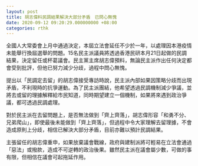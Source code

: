 ```yaml
---
layout: post
title: 胡志偉料民調結果解決大部分矛盾　已問心無愧
date: 2020-09-12 09:20:29.000000000 +08:00
categories: rthk
---
```


全國人大常委會上月中通過決定，本屆立法會延任不少於一年，以處理因本港疫情未能舉行換屆選舉的問題。15名民主派議員將透過香港民研本月21日起做的民調結果，決定留任或杯葛議會。民主黨主席胡志偉預料，無論民主派作出任何決定都會受到批評，但他已努力減少分歧，過程中問心無愧。

提出以「民調定去留」的胡志偉接受專訪時說，民主派內部如果因策略分歧而出現矛盾，不利現時的抗爭運動。為了民主派團結，他希望透過民調機制減少爭議，並將去或留的理據解釋給市民知道，同時期望建立一個機制，如果將來遇到政治爭議，都可透過民調處理。

對於民主派在去留問題上，是否無法做到「齊上齊落」，胡志偉形容「和勇不分、兄弟爬山」，即使最後未能做到「齊上齊落」，但過程中令大家理解去留理據，不會造成原則上分歧，相信已解決大部分矛盾，目前亦難以預計民調結果。

主張留任的胡志偉重申，如果放棄議會戰線，政府與建制派將可輕易在立法會通過「惡法」或撥款，造成不可逆轉的政治後果。雖然民主派在議會屬少數，可做的事有限，但相信在議會可起拖延作用。
